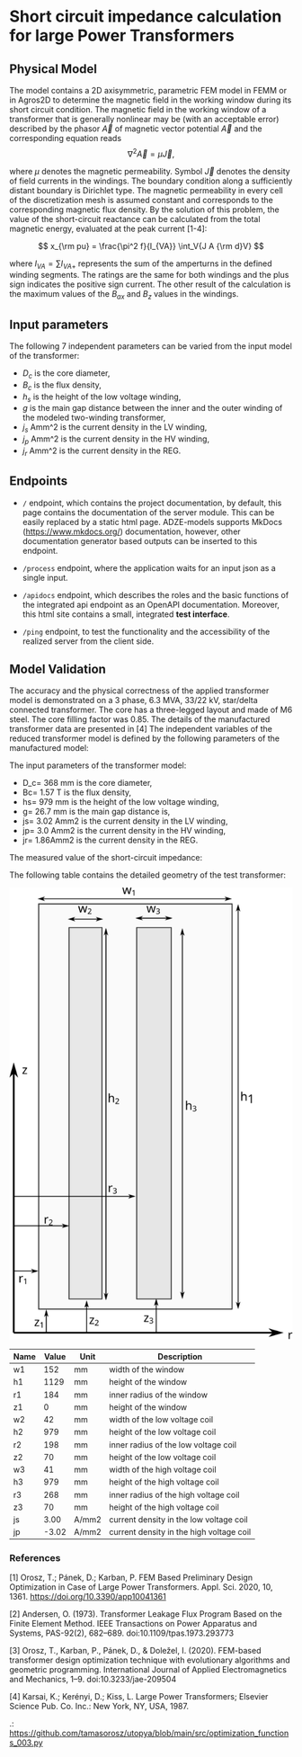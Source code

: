# Short circuit impedance calculation for large Power Transformers

## Physical Model

The model contains a 2D axisymmetric, parametric FEM model in FEMM or in Agros2D to determine the magnetic field in the
working window during its short circuit condition. The magnetic field in the working window of a transformer that is
generally nonlinear may be (with an acceptable error) described by the phasor $\vec A$ of magnetic vector potential
$\vec{A}$ and the corresponding equation reads $$ \nabla^2 \vec{A}=\mu\vec{J}, $$

where $\mu$ denotes the magnetic permeability. Symbol $\vec{J}$ denotes the density of field currents in the windings.
The boundary condition along a sufficiently distant boundary is Dirichlet type. The magnetic permeability in every cell
of the discretization mesh is assumed constant and corresponds to the corresponding magnetic flux density. By the
solution of this problem, the value of the short-circuit reactance can be calculated from the total magnetic energy,
evaluated at the peak current [1-4]:

$$ x_{\rm pu} = \frac{\pi^2 f}{I_{VA}} \int_V{J A {\rm d}V} $$

where $I_{VA} = \sum I_{VA+}$ represents the sum of the amperturns in the defined winding segments. The ratings are the
same for both windings and the plus sign indicates the positive sign current. The other result of the calculation is the
maximum values of the $B_{ax}$ and $B_{z}$ values in the windings.

## Input parameters

The following 7 independent parameters can be varied from the input model of the transformer:

- $D_c$ is the core diameter,
- $B_c$ is the flux density,
- $h_s$  is the height of the low voltage winding,
- $g$  is the main gap distance between the inner and the outer winding of the modeled two-winding transformer,
- $j_s$ Amm^2 is the current density in the LV winding,
- $j_p$ Amm^2 is the current density in the HV winding,
- $j_r$ Amm^2 is the current density in the REG.


## Endpoints

* `/` endpoint, which contains the project documentation, by default, this page contains the documentation of the server
  module. This can be easily replaced by a static html page. ADZE-models supports MkDocs (https://www.mkdocs.org/)
  documentation, however, other documentation generator based outputs can be inserted to this endpoint.

* `/process` endpoint, where the application waits for an input json as a single input.

* `/apidocs` endpoint, which describes the roles and the basic functions of the integrated api endpoint as an OpenAPI
  documentation. Moreover, this html site contains a small, integrated **test interface**.

* `/ping` endpoint, to test the functionality and the accessibility of the realized server from the client side.


## Model Validation

The accuracy and the physical correctness of the applied transformer model is demonstrated on a 3 phase, 6.3 MVA, 
33/22 kV, star/delta connected transformer. The core has a three-legged layout and made of M6 steel. 
The core filling factor was 0.85. The details of the manufactured transformer data are presented in [4]
The independent variables of the reduced transformer model is defined by the following parameters of the manufactured model:

The input parameters of the transformer model:

- D_c= 368 mm is the core diameter,
- Bc= 1.57 T is the flux density,
- hs= 979 mm is the height of the low voltage winding,
- g= 26.7 mm is the main gap distance is,
- js= 3.02 Amm2 is the current density in the LV winding,
- jp= 3.0 Amm2 is the current density in the HV winding,
- jr= 1.86Amm2 is the current density in the REG.

The measured value of the short-circuit impedance:


The following table contains the detailed geometry of the test transformer:

![](images/drawing.svg)

| Name | Value | Unit  | Description                              |
|------|-------|-------|------------------------------------------|
| w1   | 152   | mm    | width of the window                      |
| h1   | 1129  | mm    | height of the window                     |
| r1   | 184   | mm    | inner radius of the window               |
| z1   | 0     | mm    | height of the window                     |
| w2   | 42    | mm    | width of the low voltage coil            |
| h2   | 979   | mm    | height of the low voltage coil           |
| r2   | 198   | mm    | inner radius of the low voltage coil     |
| z2   | 70    | mm    | height of the low voltage coil           |
| w3   | 41    | mm    | width of the high voltage coil           |
| h3   | 979   | mm    | height of the high voltage coil          |
| r3   | 268   | mm    | inner radius of the high voltage coil    |
| z3   | 70    | mm    | height of the high voltage coil          |
| js   | 3.00  | A/mm2 | current density in the low voltage coil  |
| jp   | -3.02 | A/mm2 | current density in the high voltage coil |


### References
[1] Orosz, T.; Pánek, D.; Karban, P. FEM Based Preliminary Design Optimization in Case of Large Power Transformers. Appl. Sci. 2020, 10, 1361.
 https://doi.org/10.3390/app10041361

[2] Andersen, O. (1973). Transformer Leakage Flux Program Based on the Finite
 Element Method. IEEE Transactions on Power Apparatus and Systems, PAS-92(2),
 682–689. doi:10.1109/tpas.1973.293773

[3] Orosz, T., Karban, P., Pánek, D., & Doležel, I. (2020). FEM-based transformer
 design optimization technique with evolutionary algorithms and geometric
 programming. International Journal of Applied Electromagnetics and Mechanics,
 1–9. doi:10.3233/jae-209504

[4] Karsai, K.; Kerényi, D.; Kiss, L. Large Power Transformers; Elsevier Science Pub. Co. Inc.: New York, NY, USA, 1987.


.: <https://github.com/tamasorosz/utopya/blob/main/src/optimization_functions_003.py>

